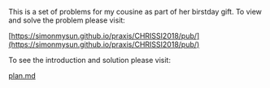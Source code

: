 This is a set of problems for my cousine as part of her birstday gift. To view and solve the problem please visit:

[https://simonmysun.github.io/praxis/CHRISSI2018/pub/](https://simonmysun.github.io/praxis/CHRISSI2018/pub/)

To see the introduction and solution please visit:

[plan.md](./plan.md)
